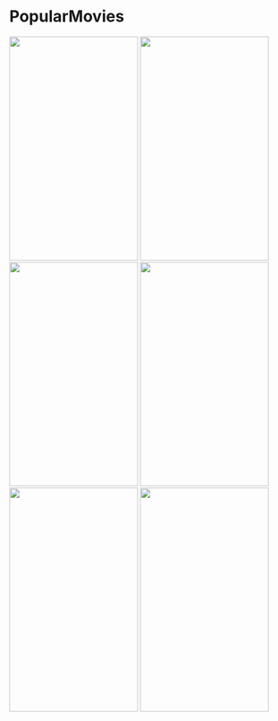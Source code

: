 # PopularMovies
<img src="https://raw.githubusercontent.com/pranavj7Z/PopularMovies/master/two.png" height=400px; width="230px"></img>
<img src="https://raw.githubusercontent.com/pranavj7Z/PopularMovies/master/one.png" height=400px; width="230px"></img>
<img src="https://raw.githubusercontent.com/pranavj7Z/PopularMovies/master/three.png" height=400px; width="230px"></img>
<img src="https://raw.githubusercontent.com/pranavj7Z/PopularMovies/master/fou.png" height=400px; width="230px"></img>
<img src="https://raw.githubusercontent.com/pranavj7Z/PopularMovies/master/five.png" height=400px; width="230px"></img>
<img src="https://raw.githubusercontent.com/pranavj7Z/PopularMovies/master/six.png" height=400px; width="230px"></img>
